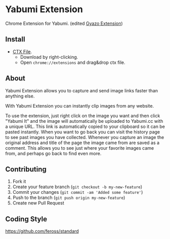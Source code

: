 Yabumi Extension
=======

Chrome Extension for Yabumi.
(edited [Gyazo Extension](https://github.com/gyazo/gyazo-chrome-extension))

## Install

- [CTX File](https://github.com/3846masa/yabumi-chrome-extension/releases/download/v2.0.11-yabumi/yabumi-chrome-extension.crx).
  - Download by right-clicking.
  - Open ``chrome://extensions`` and drag&drop ctx file.


## About

Yabumi Extension allows you to capture and send image links faster than anything else.

With Yabumi Extension you can instantly clip images from any website.

To use the extension, just right click on the image you want and then click "Yabumi It" and the image will automatically be uploaded to Yabumi.cc with a unique URL. This link is automatically copied to your clipboard so it can be pasted instantly. When you want to go back you can visit the history page to see past images you have collected.
Whenever you capture an image the original address and title of the page the image came from are saved as a comment. This allows you to see just where your favorite images came from, and perhaps go back to find even more.


## Contributing

1. Fork it
2. Create your feature branch (`git checkout -b my-new-feature`)
3. Commit your changes (`git commit -am 'Added some feature'`)
4. Push to the branch (`git push origin my-new-feature`)
5. Create new Pull Request

## Coding Style
https://github.com/feross/standard
